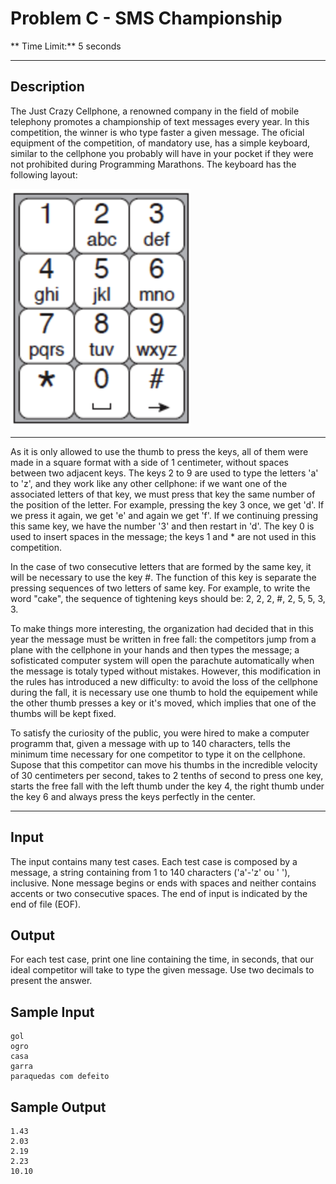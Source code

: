 # Problem C - SMS Championship

** Time Limit:** 5 seconds

---

## Description

The Just Crazy Cellphone, a renowned company in the field of mobile telephony promotes a championship of text messages every year. In this competition, the winner is who type faster a given message. The oficial equipment of the competition, of mandatory use, has a simple keyboard, similar to the cellphone you probably will have in your pocket if they were not prohibited during Programming Marathons. The keyboard has the following layout:

![Numpad](./problem-c.png)

---

As it is only allowed to use the thumb to press the keys, all of them were made in a square format with a side of 1 centimeter, without spaces between two adjacent keys. The keys 2 to 9 are used to type the letters 'a' to 'z', and they work like any other cellphone: if we want one of the associated letters of that key, we must press that key the same number of the position of the letter. For example, pressing the key 3 once, we get 'd'. If we press it again, we get 'e' and again we get 'f'. If we continuing pressing this same key, we have the number '3' and then restart in 'd'. The key 0 is used to insert spaces in the message; the keys 1 and * are not used in this competition.

In the case of two consecutive letters that are formed by the same key, it will be necessary to use the key #. The function of this key is separate the pressing sequences of two letters of same key. For example, to write the word "cake", the sequence of tightening keys should be: 2, 2, 2, #, 2, 5, 5, 3, 3.

To make things more interesting, the organization had decided that in this year the message must be written in free fall: the competitors jump from a plane with the cellphone in your hands and then types the message; a sofisticated computer system will open the parachute automatically when the message is totaly typed without mistakes. However, this modification in the rules has introduced a new difficulty: to avoid the loss of the cellphone during the fall, it is necessary use one thumb to hold the equipement while the other thumb presses a key or it's moved, which implies that one of the thumbs will be kept fixed.

To satisfy the curiosity of the public, you were hired to make a computer programm that, given a message with up to 140 characters, tells the minimum time necessary for one competitor to type it on the cellphone. Supose that this competitor can move his thumbs in the incredible velocity of 30 centimeters per second, takes to 2 tenths of second to press one key, starts the free fall with the left thumb under the key 4, the right thumb under the key 6 and always press the keys perfectly in the center.

---


## Input
The input contains many test cases. Each test case is composed by a message, a string containing from 1 to 140 characters ('a'-'z' ou ' '), inclusive. None message begins or ends with spaces and neither contains accents or two consecutive spaces. The end of input is indicated by the end of file (EOF).

## Output
For each test case, print one line containing the time, in seconds, that our ideal competitor will take to type the given message. Use two decimals to present the answer.

## Sample Input
```
gol
ogro
casa
garra
paraquedas com defeito
```

## Sample Output
```
1.43
2.03
2.19
2.23
10.10
```

